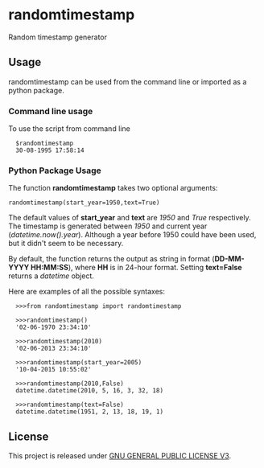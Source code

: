 # randomtimestamp
Random timestamp generator

## Usage
randomtimestamp can be used from the command line or imported as a python package.

### Command line usage
To use the script from command line
```
  $randomtimestamp
  30-08-1995 17:58:14
```

### Python Package Usage

The function **randomtimestamp** takes two optional arguments:
```
randomtimestamp(start_year=1950,text=True)
```
The default values of **start_year** and **text** are *1950* and *True* respectively.
The timestamp is generated between *1950* and current year (*datetime.now().year*). Although a year before 1950 could have been used, but it didn't seem to be necessary.

By default, the function returns the output as string in format (**DD-MM-YYYY HH:MM:SS**), where **HH** is in 24-hour format. Setting **text=False** returns a *datetime* object.

Here are examples of all the possible syntaxes:
```
  >>>from randomtimestamp import randomtimestamp
  
  >>>randomtimestamp()
  '02-06-1970 23:34:10'
  
  >>>randomtimestamp(2010)
  '02-06-2013 23:34:10'  
  
  >>>randomtimestamp(start_year=2005)
  '10-04-2015 10:55:02'  
  
  >>>randomtimestamp(2010,False)
  datetime.datetime(2010, 5, 16, 3, 32, 18)
  
  >>>randomtimestamp(text=False)
  datetime.datetime(1951, 2, 13, 18, 19, 1)
```

## License
This project is released under [GNU GENERAL PUBLIC LICENSE V3](https://www.gnu.org/licenses/gpl-3.0.en.html).
